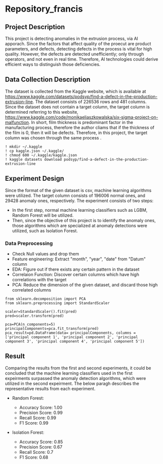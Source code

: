 # Repository_francis

## Project Description
This project is detecting anomalies in the extrusion process, via AI apporach. Since the factors that affect quality of the proecut are product parameters, and defects, detecting defects in the process is vital for high quality. However, the defects are detected unefficiently; only through operators, and not even in real time. Therefore, AI technologies could derive efficient ways to distinguish those deficiencies.

## Data Collection Description
The dataset is collected from the Kaggle website, which is available at <https://www.kaggle.com/datasets/podsyp/find-a-defect-in-the-production-extrusion-line>. The dataset consists of 226536 rows and 481 columns. Since the dataset does not contain a target column, the target column is determined referring to this website, <https://www.kaggle.com/code/monikaeliaszkowalska/six-sigma-project-on-malfunction>. In short, film thickness is predominant factor in the manufacturing process, therefore the author cliams that if the thickness of the film is 0, then it will be defects. Therefore, in this project, the target column was chosen through the same process . 

```
! mkdir ~/.kaggle
! cp kaggle.json ~/.kaggle/
! chmod 600 ~/.kaggle/kaggle.json
! kaggle datasets download podsyp/find-a-defect-in-the-production-extrusion-line
```

## Experiment Design
Since the format of the given dataset is csv, machine learning algorithms were utilized. The target column consists of 196006 normal ones, and 29428 anomaly ones, respectively. The experiment consists of two steps:
- In the first step, normal machine learning classifiers such as LGBM, Random Forest will be utilized. 
- Then, since the objective of this project is to identify the anomaly ones, those algorithms which are specialized at anomaly detections were utilized, such as Isolation Forest. 

### Data Preprocessing
- Check Null values and drop them
- Feature engineering: Extract "month", "year", "date" from "Datum" column
- EDA: Figure out if there exists any certain pattern in the dataset
- Correlaion Function: Discover certain columns which have high correlations with the target
- PCA: Reduce the dimension of the given dataset, and discard those high correlated columns 
```
from sklearn.decomposition import PCA
from sklearn.preprocessing import StandardScaler

scaler=StandardScaler().fit(pred)
pred=scaler.transform(pred)

pca=PCA(n_components=5)
principalComponents=pca.fit_transform(pred)
pca_result=pd.DataFrame(data= principalComponents, columns = ['principal component 1', 'principal component 2', 'principal component 3', 'principal component 4', 'principal component 5'])
```

## Result
Comparing the results from the first and second experiments, it could be concluded that the machine learning classifiers used in the first expeirments surpassed the anomaly detection algorithms, which were utilized in the second expeirment. The below paragh describes the representative results from each experiment. 

- Random Forest: 
  - Accuracy Score: 1.00
  - Precision Score: 0.99
  - Recall Score: 0.99
  - F1 Score: 0.99
  
- Isolation Forest:
  - Accuracy Score: 0.85
  - Precision Score: 0.67
  - Recall Score: 0.7
  - F1 Score: 0.68 
